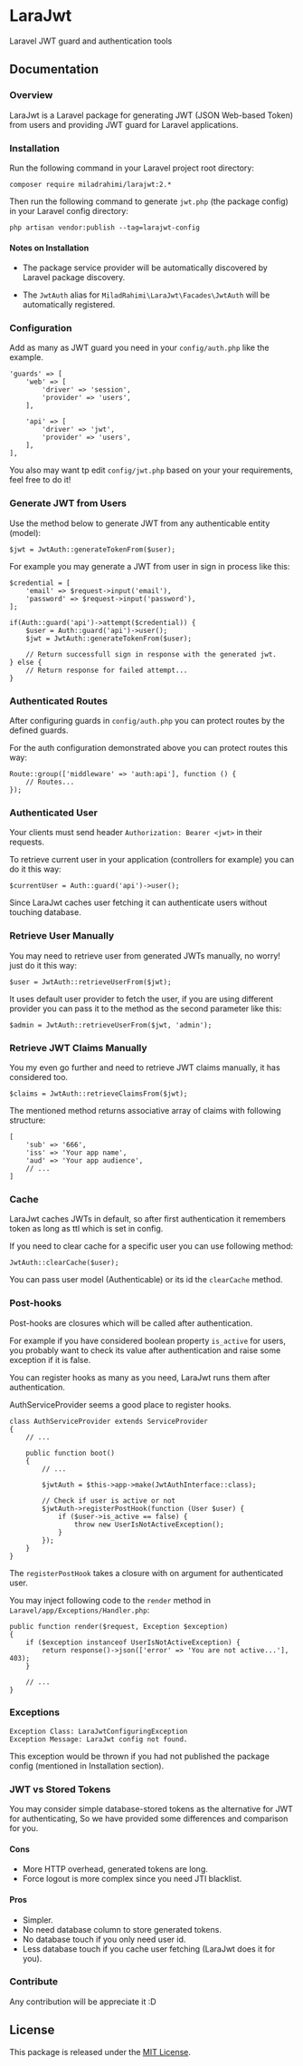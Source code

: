 # LaraJwt
Laravel JWT guard and authentication tools

## Documentation

### Overview

LaraJwt is a Laravel package for
generating JWT (JSON Web-based Token) from users
and providing JWT guard for Laravel applications.

### Installation

Run the following command in your Laravel project root directory:

```
composer require miladrahimi/larajwt:2.*
```

Then run the following command to generate `jwt.php` (the package config) in your Laravel config directory:

```
php artisan vendor:publish --tag=larajwt-config
```

#### Notes on Installation

* The package service provider will be automatically discovered by Laravel package discovery.

* The `JwtAuth` alias for `MiladRahimi\LaraJwt\Facades\JwtAuth` will be automatically registered.

### Configuration

Add as many as JWT guard you need in your `config/auth.php` like the example.

```
'guards' => [
    'web' => [
        'driver' => 'session',
        'provider' => 'users',
    ],

    'api' => [
        'driver' => 'jwt',
        'provider' => 'users',
    ],
],
```

You also may want tp edit `config/jwt.php` based on your your requirements, feel free to do it!

### Generate JWT from Users

Use the method below to generate JWT from any authenticable entity (model):

```
$jwt = JwtAuth::generateTokenFrom($user);
```

For example you may generate a JWT from user in sign in process like this:

```
$credential = [
    'email' => $request->input('email'),
    'password' => $request->input('password'),
];
    
if(Auth::guard('api')->attempt($credential)) {
    $user = Auth::guard('api')->user();
    $jwt = JwtAuth::generateTokenFrom($user);
    
    // Return successfull sign in response with the generated jwt.
} else {
    // Return response for failed attempt...
}
```

### Authenticated Routes

After configuring guards in `config/auth.php` you can protect routes by the defined guards.

For the auth configuration demonstrated above you can protect routes this way:

```
Route::group(['middleware' => 'auth:api'], function () {
    // Routes...
});
```

### Authenticated User

Your clients must send header `Authorization: Bearer <jwt>` in their requests.

To retrieve current user in your application (controllers for example) you can do it this way:

```
$currentUser = Auth::guard('api')->user();
```

Since LaraJwt caches user fetching it can authenticate users without touching database.

### Retrieve User Manually

You may need to retrieve user from generated JWTs manually, no worry! just do it this way:

```
$user = JwtAuth::retrieveUserFrom($jwt);

```

It uses default user provider to fetch the user,
if you are using different provider you can pass it to the method as the second parameter like this:

```
$admin = JwtAuth::retrieveUserFrom($jwt, 'admin');
```

### Retrieve JWT Claims Manually

You my even go further and need to retrieve JWT claims manually, it has considered too.

```
$claims = JwtAuth::retrieveClaimsFrom($jwt);
```

The mentioned method returns associative array of claims with following structure:

```
[
    'sub' => '666',
    'iss' => 'Your app name',
    'aud' => 'Your app audience',
    // ...
]
```

### Cache

LaraJwt caches JWTs in default,
so after first authentication it remembers token as long as ttl which is set in config.

If you need to clear cache for a specific user you can use following method:

```
JwtAuth::clearCache($user);
```

You can pass user model (Authenticable) or its id the `clearCache` method.

### Post-hooks

Post-hooks are closures which will be called after authentication.

For example if you have considered boolean property `is_active` for users,
you probably want to check its value after authentication and raise some exception if it is false.

You can register hooks as many as you need, LaraJwt runs them after authentication.

AuthServiceProvider seems a good place to register hooks.

```
class AuthServiceProvider extends ServiceProvider
{
    // ...

    public function boot()
    {
        // ...
        
        $jwtAuth = $this->app->make(JwtAuthInterface::class);
        
        // Check if user is active or not
        $jwtAuth->registerPostHook(function (User $user) {
            if ($user->is_active == false) {
                throw new UserIsNotActiveException();
            }
        });
    }
}
```

The `registerPostHook` takes a closure with on argument for authenticated user.

You may inject following code to the `render` method in `Laravel/app/Exceptions/Handler.php`:

```
public function render($request, Exception $exception)
{
    if ($exception instanceof UserIsNotActiveException) {
        return response()->json(['error' => 'You are not active...'], 403);
    }
    
    // ...
}
```

### Exceptions

```
Exception Class: LaraJwtConfiguringException
Exception Message: LaraJwt config not found.
```

This exception would be thrown if you had not published the package config (mentioned in Installation section).

### JWT vs Stored Tokens

You may consider simple database-stored tokens as the alternative for JWT for authenticating,
So we have provided some differences and comparison for you.

#### Cons

* More HTTP overhead, generated tokens are long.
* Force logout is more complex since you need JTI blacklist.

#### Pros

* Simpler.
* No need database column to store generated tokens.
* No database touch if you only need user id.
* Less database touch if you cache user fetching (LaraJwt does it for you).

### Contribute

Any contribution will be appreciate it :D

## License
This package is released under the [MIT License](http://opensource.org/licenses/mit-license.php).
